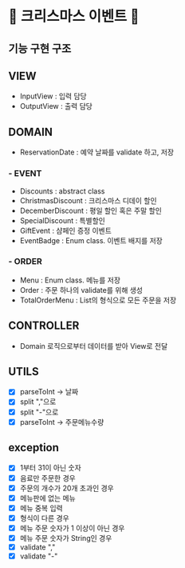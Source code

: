 # 🎄 크리스마스 이벤트 🎄

## 기능 구현 구조 

## VIEW
- InputView : 입력 담당
- OutputView : 출력 담당

## DOMAIN
-  ReservationDate : 예약 날짜를 validate 하고, 저장
### - EVENT
- Discounts : abstract class
- ChristmasDiscount : 크리스마스 디데이 할인 
- DecemberDiscount : 평일 할인 혹은 주말 할인
- SpecialDiscount : 특별할인
- GiftEvent : 샴페인 증정 이벤트
- EventBadge : Enum class. 이벤트 배지를 저장

### - ORDER
- Menu : Enum class. 메뉴를 저장 
- Order : 주문 하나의 validate를 위해 생성
- TotalOrderMenu : List<Order>의 형식으로 모든 주문을 저장

## CONTROLLER
- Domain 로직으로부터 데이터를 받아 View로 전달

## UTILS
- [X] parseToInt -> 날짜
- [X] split ","으로
- [X] split "-"으로
- [X] parseToInt -> 주문메뉴수량

## exception
- [X] 1부터 31이 아닌 숫자
- [X] 음료만 주문한 경우
- [X] 주문의 개수가 20개 초과인 경우
- [X] 메뉴판에 없는 메뉴
- [X] 메뉴 중복 입력
- [X] 형식이 다른 경우 
- [X] 메뉴 주문 숫자가 1 이상이 아닌 경우
- [X] 메뉴 주문 숫자가 String인 경우
- [X] validate ","
- [X] validate "-"
